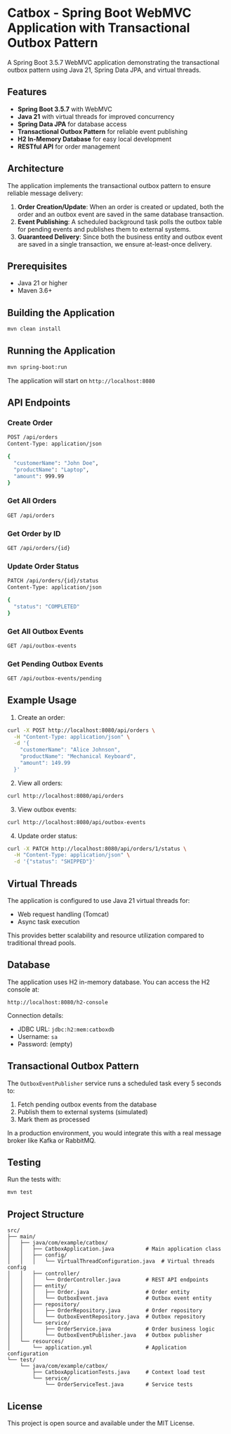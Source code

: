 # Catbox - Spring Boot WebMVC Application with Transactional Outbox Pattern

A Spring Boot 3.5.7 WebMVC application demonstrating the transactional outbox pattern using Java 21, Spring Data JPA, and virtual threads.

## Features

- **Spring Boot 3.5.7** with WebMVC
- **Java 21** with virtual threads for improved concurrency
- **Spring Data JPA** for database access
- **Transactional Outbox Pattern** for reliable event publishing
- **H2 In-Memory Database** for easy local development
- **RESTful API** for order management

## Architecture

The application implements the transactional outbox pattern to ensure reliable message delivery:

1. **Order Creation/Update**: When an order is created or updated, both the order and an outbox event are saved in the same database transaction.
2. **Event Publishing**: A scheduled background task polls the outbox table for pending events and publishes them to external systems.
3. **Guaranteed Delivery**: Since both the business entity and outbox event are saved in a single transaction, we ensure at-least-once delivery.

## Prerequisites

- Java 21 or higher
- Maven 3.6+

## Building the Application

```bash
mvn clean install
```

## Running the Application

```bash
mvn spring-boot:run
```

The application will start on `http://localhost:8080`

## API Endpoints

### Create Order
```bash
POST /api/orders
Content-Type: application/json

{
  "customerName": "John Doe",
  "productName": "Laptop",
  "amount": 999.99
}
```

### Get All Orders
```bash
GET /api/orders
```

### Get Order by ID
```bash
GET /api/orders/{id}
```

### Update Order Status
```bash
PATCH /api/orders/{id}/status
Content-Type: application/json

{
  "status": "COMPLETED"
}
```

### Get All Outbox Events
```bash
GET /api/outbox-events
```

### Get Pending Outbox Events
```bash
GET /api/outbox-events/pending
```

## Example Usage

1. Create an order:
```bash
curl -X POST http://localhost:8080/api/orders \
  -H "Content-Type: application/json" \
  -d '{
    "customerName": "Alice Johnson",
    "productName": "Mechanical Keyboard",
    "amount": 149.99
  }'
```

2. View all orders:
```bash
curl http://localhost:8080/api/orders
```

3. View outbox events:
```bash
curl http://localhost:8080/api/outbox-events
```

4. Update order status:
```bash
curl -X PATCH http://localhost:8080/api/orders/1/status \
  -H "Content-Type: application/json" \
  -d '{"status": "SHIPPED"}'
```

## Virtual Threads

The application is configured to use Java 21 virtual threads for:
- Web request handling (Tomcat)
- Async task execution

This provides better scalability and resource utilization compared to traditional thread pools.

## Database

The application uses H2 in-memory database. You can access the H2 console at:
```
http://localhost:8080/h2-console
```

Connection details:
- JDBC URL: `jdbc:h2:mem:catboxdb`
- Username: `sa`
- Password: (empty)

## Transactional Outbox Pattern

The `OutboxEventPublisher` service runs a scheduled task every 5 seconds to:
1. Fetch pending outbox events from the database
2. Publish them to external systems (simulated)
3. Mark them as processed

In a production environment, you would integrate this with a real message broker like Kafka or RabbitMQ.

## Testing

Run the tests with:
```bash
mvn test
```

## Project Structure

```
src/
├── main/
│   ├── java/com/example/catbox/
│   │   ├── CatboxApplication.java          # Main application class
│   │   ├── config/
│   │   │   └── VirtualThreadConfiguration.java  # Virtual threads config
│   │   ├── controller/
│   │   │   └── OrderController.java        # REST API endpoints
│   │   ├── entity/
│   │   │   ├── Order.java                  # Order entity
│   │   │   └── OutboxEvent.java            # Outbox event entity
│   │   ├── repository/
│   │   │   ├── OrderRepository.java        # Order repository
│   │   │   └── OutboxEventRepository.java  # Outbox repository
│   │   └── service/
│   │       ├── OrderService.java           # Order business logic
│   │       └── OutboxEventPublisher.java   # Outbox publisher
│   └── resources/
│       └── application.yml                 # Application configuration
└── test/
    └── java/com/example/catbox/
        ├── CatboxApplicationTests.java     # Context load test
        └── service/
            └── OrderServiceTest.java       # Service tests
```

## License

This project is open source and available under the MIT License.